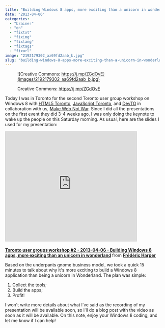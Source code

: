 ```yaml
---
title: "Building Windows 8 apps, more exciting than a unicorn in wonderland"
date: "2013-04-06"
categories: 
  - "brainer"
  - "en"
  - "fixtxt"
  - "fiximg"
  - "fixlang"
  - "fixtags"
  - "fixurl"
image: "2192179302_aa69fd2aab_b.jpg"
slug: "building-windows-8-apps-more-exciting-than-a-unicorn-in-wonderland"
---
```


<figure>

![Creative Commons: https://j.mp/ZGdOvE](images/2192179302_aa69fd2aab_b.jpg)

<figcaption>

Creative Commons: https://j.mp/ZGdOvE

</figcaption>

</figure>

Today I was in Toronto for the second Toronto user group workshop on Windows 8 with [HTML5 Toronto](http://htmltoronto.ca/), [JavaScript Toronto](https://www.meetup.com/torontojs/), and [DevTO](https://www.devto.ca/) in collaboration with us, [Make Web Not War](https://web.archive.org/web/20130628080719/http://www.webnotwar.ca/). Since I did all the presentations on the first event they did 3-4 weeks ago, I was only doing the keynote to wake up the people on this Saturday morning. As usual, here are the slides I used for my presentation:

<iframe style="border: 1px solid #CCC; border-width: 1px; margin-bottom: 5px; max-width: 100%;" src="https://www.slideshare.net/slideshow/embed_code/key/Jvwdjx0YG8lLLc" width="427" height="356" frameborder="0" marginwidth="0" marginheight="0" scrolling="no" allowfullscreen="allowfullscreen"></iframe>

**[Toronto user groups workshop #2 - 2013-04-06 - Building Windows 8 apps, more exciting than an unicorn in wonderland](https://www.slideshare.net/fredericharper/toronto-user-groups-workshop-2-20130406-building-windows-8-apps-more-exciting-than-an-unicorn-in-wonderland "Toronto user groups workshop #2 - 2013-04-06 - Building Windows 8 apps, more exciting than an unicorn in wonderland")** from **[Frédéric Harper](https://www.slideshare.net/fredericharper)**

Based on the underpants gnome business model, we took a quick 15 minutes to talk about why it's more exciting to build a Windows 8 application than being a unicorn in Wonderland. The plan was simple:

1. Collect the tools;
2. Build the apps;
3. Profit!

I won't write more details about what I've said as the recording of my presentation will be available soon, so I'll do a blog post with the video as soon as it will be available. On this note, enjoy your Windows 8 coding, and let me know if I can help!
